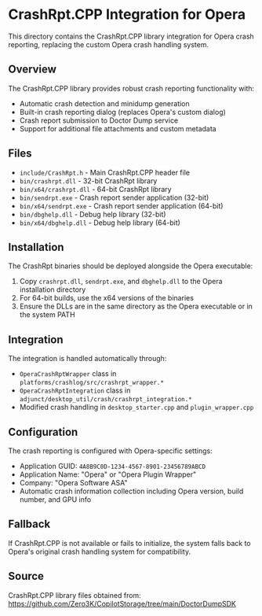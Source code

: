 # CrashRpt.CPP Integration for Opera

This directory contains the CrashRpt.CPP library integration for Opera crash reporting, replacing the custom Opera crash handling system.

## Overview

The CrashRpt.CPP library provides robust crash reporting functionality with:
- Automatic crash detection and minidump generation
- Built-in crash reporting dialog (replaces Opera's custom dialog)
- Crash report submission to Doctor Dump service
- Support for additional file attachments and custom metadata

## Files

- `include/CrashRpt.h` - Main CrashRpt.CPP header file
- `bin/crashrpt.dll` - 32-bit CrashRpt library
- `bin/x64/crashrpt.dll` - 64-bit CrashRpt library  
- `bin/sendrpt.exe` - Crash report sender application (32-bit)
- `bin/x64/sendrpt.exe` - Crash report sender application (64-bit)
- `bin/dbghelp.dll` - Debug help library (32-bit)
- `bin/x64/dbghelp.dll` - Debug help library (64-bit)

## Installation

The CrashRpt binaries should be deployed alongside the Opera executable:

1. Copy `crashrpt.dll`, `sendrpt.exe`, and `dbghelp.dll` to the Opera installation directory
2. For 64-bit builds, use the x64 versions of the binaries
3. Ensure the DLLs are in the same directory as the Opera executable or in the system PATH

## Integration

The integration is handled automatically through:

- `OperaCrashRptWrapper` class in `platforms/crashlog/src/crashrpt_wrapper.*`
- `OperaCrashRptIntegration` class in `adjunct/desktop_util/crash/crashrpt_integration.*`
- Modified crash handling in `desktop_starter.cpp` and `plugin_wrapper.cpp`

## Configuration

The crash reporting is configured with Opera-specific settings:
- Application GUID: `4A8B9C0D-1234-4567-8901-23456789ABCD`
- Application Name: "Opera" or "Opera Plugin Wrapper"
- Company: "Opera Software ASA"
- Automatic crash information collection including Opera version, build number, and GPU info

## Fallback

If CrashRpt.CPP is not available or fails to initialize, the system falls back to Opera's original crash handling system for compatibility.

## Source

CrashRpt.CPP library files obtained from: https://github.com/Zero3K/CopilotStorage/tree/main/DoctorDumpSDK